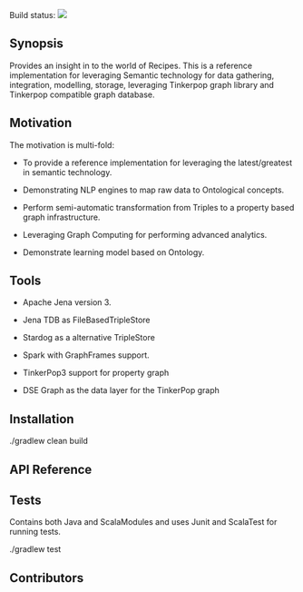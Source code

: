 Build status: <a href="https://circleci.com/gh/prad-a-RuntimeException/semantic-store"><img src="https://circleci.com/gh/prad-a-RuntimeException/semantic-store.svg?style=svg"></a>

## Synopsis

Provides an insight in to the world of Recipes. This is a reference implementation for 
leveraging Semantic technology for data gathering, integration, modelling, storage, leveraging Tinkerpop graph library and Tinkerpop compatible graph database. 


## Motivation

The motivation is multi-fold:

- To provide a reference implementation for leveraging the latest/greatest in semantic
technology.

- Demonstrating NLP engines to map raw data to Ontological concepts.

- Perform semi-automatic transformation from Triples  to a property based graph infrastructure.

- Leveraging Graph Computing for performing advanced analytics.

- Demonstrate learning model based on Ontology. 

## Tools

- Apache Jena version 3.

- Jena TDB as FileBasedTripleStore

- Stardog as a alternative TripleStore

- Spark with GraphFrames support. 

- TinkerPop3 support for property graph

- DSE Graph as the data layer for the TinkerPop graph

## Installation

./gradlew clean build

## API Reference

## Tests

Contains both Java and ScalaModules and uses Junit and ScalaTest for running
tests. 

./gradlew test

## Contributors




